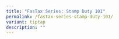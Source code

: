 ```yaml
---
title: "FasTax Series: Stamp Duty 101"
permalink: /fastax-series-stamp-duty-101/
variant: tiptap
description: ""
---
```

